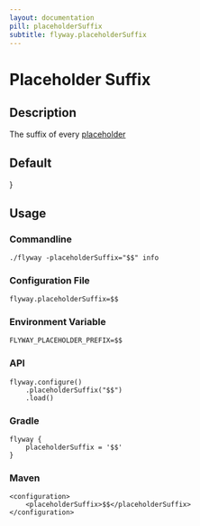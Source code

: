 ```yaml
---
layout: documentation
pill: placeholderSuffix
subtitle: flyway.placeholderSuffix
---
```


# Placeholder Suffix

## Description
The suffix of every [placeholder](/documentation/placeholders)

## Default
}

## Usage

### Commandline
```
./flyway -placeholderSuffix="$$" info
```

### Configuration File
```
flyway.placeholderSuffix=$$
```

### Environment Variable
```
FLYWAY_PLACEHOLDER_PREFIX=$$
```

### API
```
flyway.configure()
    .placeholderSuffix("$$")
    .load()
```

### Gradle
```
flyway {
    placeholderSuffix = '$$'
}
```

### Maven
```
<configuration>
    <placeholderSuffix>$$</placeholderSuffix>
</configuration>
```